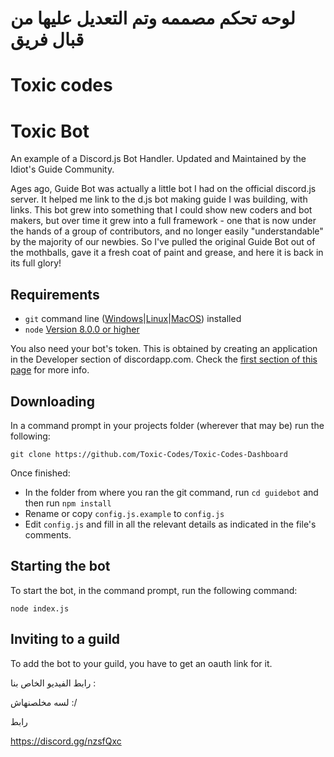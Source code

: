# لوحه تحكم مصممه وتم التعديل عليها من قبال فريق  


# Toxic codes



# Toxic Bot

An example of a Discord.js Bot Handler. Updated and Maintained by the Idiot's Guide Community.

Ages ago, Guide Bot was actually a little bot I had on the official discord.js server.
It helped me link to the d.js bot making guide I was building, with links.
This bot grew into something that I could show new coders and bot makers, but
over time it grew into a full framework - one that is now under the hands of a 
group of contributors, and no longer easily "understandable" by the majority
of our newbies. So I've pulled the original Guide Bot out of the mothballs,
gave it a fresh coat of paint and grease, and here it is back in its full glory!


## Requirements

- `git` command line ([Windows](https://git-scm.com/download/win)|[Linux](https://git-scm.com/book/en/v2/Getting-Started-Installing-Git)|[MacOS](https://git-scm.com/download/mac)) installed
- `node` [Version 8.0.0 or higher](https://nodejs.org)

You also need your bot's token. This is obtained by creating an application in
the Developer section of discordapp.com. Check the [first section of this page](https://discord.gg/rqHdUZH) 
for more info.

## Downloading

In a command prompt in your projects folder (wherever that may be) run the following:

`git clone https://github.com/Toxic-Codes/Toxic-Codes-Dashboard`

Once finished: 

- In the folder from where you ran the git command, run `cd guidebot` and then run `npm install`
- Rename or copy `config.js.example` to `config.js`
- Edit `config.js` and fill in all the relevant details as indicated in the file's comments.

## Starting the bot

To start the bot, in the command prompt, run the following command:

`node index.js`

## Inviting to a guild

To add the bot to your guild, you have to get an oauth link for it. 

رابط الفيديو الخاص بنا  :

لسه مخلصنهاش :/ 

رابط 

https://discord.gg/nzsfQxc

